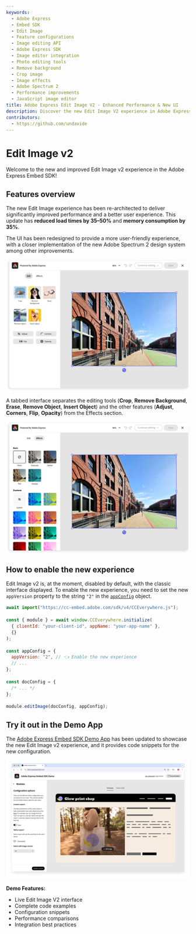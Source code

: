 ```yaml
---
keywords:
  - Adobe Express
  - Embed SDK
  - Edit Image
  - Feature configurations
  - Image editing API
  - Adobe Express SDK
  - Image editor integration
  - Photo editing tools
  - Remove background
  - Crop image
  - Image effects
  - Adobe Spectrum 2
  - Performance improvements
  - JavaScript image editor
title: Adobe Express Edit Image V2 - Enhanced Performance & New UI
description: Discover the new Edit Image V2 experience in Adobe Express Embed SDK.
contributors:
  - https://github.com/undavide
---
```


# Edit Image v2

Welcome to the new and improved Edit Image v2 experience in the Adobe Express Embed SDK!

## Features overview

The new Edit Image experience has been re-architected to deliver significantly improved performance and a better user experience. This update has **reduced load times by 35–50%** and **memory consumption by 35%**.

The UI has been redesigned to provide a more user-friendly experience, with a closer implementation of the new Adobe Spectrum 2 design system among other improvements.

![Edit Image V2 new experience](./img/edit-image-v2_new-ui.png)

A tabbed interface separates the editing tools (**Crop**, **Remove Background**, **Erase**, **Remove Object**, **Insert Object**) and the other features (**Adjust**, **Corners**, **Flip**, **Opacity**) from the Effects section.

![Edit Image V2 new experience](./img/edit-image-v2_tabs.png)

## How to enable the new experience

Edit Image v2 is, at the moment, disabled by default, with the classic interface displayed. To enable the new experience, you need to set the new `appVersion` property to the string `"2"` in the [`appConfig`](../../v4/shared/src/types/module/app-config-types/interfaces/edit-image-app-config.md) object.

```js
await import("https://cc-embed.adobe.com/sdk/v4/CCEverywhere.js");

const { module } = await window.CCEverywhere.initialize(
  { clientId: "your-client-id", appName: "your-app-name" },
  {}
);

const appConfig = {
  appVersion: "2", // 👈 Enable the new experience
  // ...
};

const docConfig = {
  /* ... */
};

module.editImage(docConfig, appConfig);
```

## Try it out in the Demo App

The [Adobe Express Embed SDK Demo App](https://demo.expressembed.com/) has been updated to showcase the new Edit Image v2 experience, and it provides code snippets for the new configuration.

[![Demo App](./img/editimage_demo-app.png)](https://demo.expressembed.com/)

**Demo Features:**

- Live Edit Image V2 interface
- Complete code examples
- Configuration snippets
- Performance comparisons
- Integration best practices
